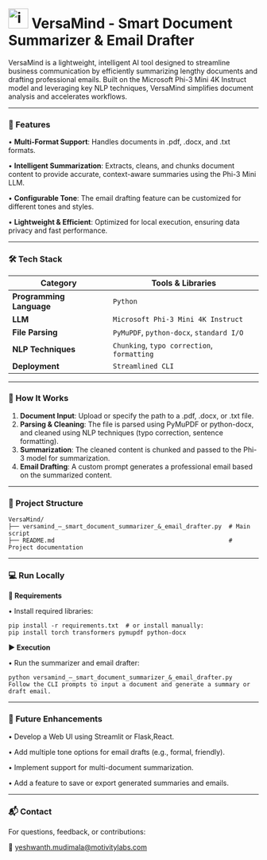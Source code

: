 # <img width="40" height="40" alt="image" src="https://github.com/user-attachments/assets/e526e9da-2401-4fa8-930f-d22748d9bb31" /> VersaMind - Smart Document Summarizer & Email Drafter
VersaMind is a lightweight, intelligent AI tool designed to streamline business communication by efficiently summarizing lengthy documents and drafting professional emails. Built on the Microsoft Phi-3 Mini 4K Instruct model and leveraging key NLP techniques, VersaMind simplifies document analysis and accelerates workflows.

---
### 🚀 Features

• **Multi-Format Support**: Handles documents in .pdf, .docx, and .txt formats.

• **Intelligent Summarization**: Extracts, cleans, and chunks document content to provide accurate, context-aware summaries using the Phi-3 Mini LLM.

• **Configurable Tone**: The email drafting feature can be customized for different tones and styles.

• **Lightweight & Efficient**: Optimized for local execution, ensuring data privacy and fast performance.

---

### 🛠️ Tech Stack

|          Category        |          Tools & Libraries                  |
|  ----------------------- | ------------------------------------------- |
| **Programming Language** | `Python`                                    |
| **LLM**                  | `Microsoft Phi-3 Mini 4K Instruct`          |
| **File Parsing**         | `PyMuPDF`, `python-docx`, `standard I/O`    |
| **NLP Techniques**       | `Chunking`, `typo correction`, `formatting` |
| **Deployment**           | `Streamlined CLI`                           |

---

### 🧾 How It Works
1. **Document Input**: Upload or specify the path to a .pdf, .docx, or .txt file.
2. **Parsing & Cleaning**: The file is parsed using PyMuPDF or python-docx, and cleaned using NLP techniques (typo correction, sentence formatting).
3. **Summarization**: The cleaned content is chunked and passed to the Phi-3 model for summarization.
4. **Email Drafting**: A custom prompt generates a professional email based on the summarized content.

---

### 📂 Project Structure
 ```
VersaMind/
├── versamind_–_smart_document_summarizer_&_email_drafter.py  # Main script
├── README.md                                                 # Project documentation
 ```

---

### 💻 Run Locally

**🧰 Requirements**

• Install required libraries:
 ```
pip install -r requirements.txt  # or install manually:
pip install torch transformers pymupdf python-docx
 ```

**▶️ Execution**

• Run the summarizer and email drafter:

 ```
python versamind_–_smart_document_summarizer_&_email_drafter.py
Follow the CLI prompts to input a document and generate a summary or draft email.
 ```

---

### 🎯 Future Enhancements

• Develop a Web UI using Streamlit or Flask,React.

• Add multiple tone options for email drafts (e.g., formal, friendly).

• Implement support for multi-document summarization.

• Add a feature to save or export generated summaries and emails.

---
### 📬 Contact
For questions, feedback, or contributions:

📧 yeshwanth.mudimala@motivitylabs.com


